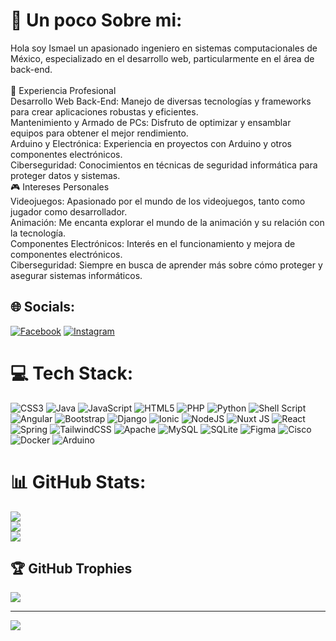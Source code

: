 # 💫 Un poco Sobre mi:
Hola soy Ismael un apasionado ingeniero en sistemas computacionales de México, especializado en el desarrollo web, particularmente en el área de back-end.<br><br>🔭 Experiencia Profesional<br>Desarrollo Web Back-End: Manejo de diversas tecnologías y frameworks para crear aplicaciones robustas y eficientes.<br>Mantenimiento y Armado de PCs: Disfruto de optimizar y ensamblar equipos para obtener el mejor rendimiento.<br>Arduino y Electrónica: Experiencia en proyectos con Arduino y otros componentes electrónicos.<br>Ciberseguridad: Conocimientos en técnicas de seguridad informática para proteger datos y sistemas.<br>🎮 Intereses Personales<br>Videojuegos: Apasionado por el mundo de los videojuegos, tanto como jugador como desarrollador.<br>Animación: Me encanta explorar el mundo de la animación y su relación con la tecnología.<br>Componentes Electrónicos: Interés en el funcionamiento y mejora de componentes electrónicos.<br>Ciberseguridad: Siempre en busca de aprender más sobre cómo proteger y asegurar sistemas informáticos.


## 🌐 Socials:
[![Facebook](https://img.shields.io/badge/Facebook-%231877F2.svg?logo=Facebook&logoColor=white)](https://facebook.com/IsmaelRamirez) [![Instagram](https://img.shields.io/badge/Instagram-%23E4405F.svg?logo=Instagram&logoColor=white)](https://instagram.com/iarsinoo) 

# 💻 Tech Stack:
![CSS3](https://img.shields.io/badge/css3-%231572B6.svg?style=for-the-badge&logo=css3&logoColor=white) ![Java](https://img.shields.io/badge/java-%23ED8B00.svg?style=for-the-badge&logo=openjdk&logoColor=white) ![JavaScript](https://img.shields.io/badge/javascript-%23323330.svg?style=for-the-badge&logo=javascript&logoColor=%23F7DF1E) ![HTML5](https://img.shields.io/badge/html5-%23E34F26.svg?style=for-the-badge&logo=html5&logoColor=white) ![PHP](https://img.shields.io/badge/php-%23777BB4.svg?style=for-the-badge&logo=php&logoColor=white) ![Python](https://img.shields.io/badge/python-3670A0?style=for-the-badge&logo=python&logoColor=ffdd54) ![Shell Script](https://img.shields.io/badge/shell_script-%23121011.svg?style=for-the-badge&logo=gnu-bash&logoColor=white) ![Angular](https://img.shields.io/badge/angular-%23DD0031.svg?style=for-the-badge&logo=angular&logoColor=white) ![Bootstrap](https://img.shields.io/badge/bootstrap-%238511FA.svg?style=for-the-badge&logo=bootstrap&logoColor=white) ![Django](https://img.shields.io/badge/django-%23092E20.svg?style=for-the-badge&logo=django&logoColor=white) ![Ionic](https://img.shields.io/badge/Ionic-%233880FF.svg?style=for-the-badge&logo=Ionic&logoColor=white) ![NodeJS](https://img.shields.io/badge/node.js-6DA55F?style=for-the-badge&logo=node.js&logoColor=white) ![Nuxt JS](https://img.shields.io/badge/Nuxt-002E3B?style=for-the-badge&logo=nuxt.js&logoColor=#00DC82) ![React](https://img.shields.io/badge/react-%2320232a.svg?style=for-the-badge&logo=react&logoColor=%2361DAFB) ![Spring](https://img.shields.io/badge/spring-%236DB33F.svg?style=for-the-badge&logo=spring&logoColor=white) ![TailwindCSS](https://img.shields.io/badge/tailwindcss-%2338B2AC.svg?style=for-the-badge&logo=tailwind-css&logoColor=white) ![Apache](https://img.shields.io/badge/apache-%23D42029.svg?style=for-the-badge&logo=apache&logoColor=white) ![MySQL](https://img.shields.io/badge/mysql-4479A1.svg?style=for-the-badge&logo=mysql&logoColor=white) ![SQLite](https://img.shields.io/badge/sqlite-%2307405e.svg?style=for-the-badge&logo=sqlite&logoColor=white) ![Figma](https://img.shields.io/badge/figma-%23F24E1E.svg?style=for-the-badge&logo=figma&logoColor=white) ![Cisco](https://img.shields.io/badge/cisco-%23049fd9.svg?style=for-the-badge&logo=cisco&logoColor=black) ![Docker](https://img.shields.io/badge/docker-%230db7ed.svg?style=for-the-badge&logo=docker&logoColor=white) ![Arduino](https://img.shields.io/badge/-Arduino-00979D?style=for-the-badge&logo=Arduino&logoColor=white)
# 📊 GitHub Stats:
![](https://github-readme-stats.vercel.app/api?username=ismaiars&theme=tokyonight&hide_border=false&include_all_commits=false&count_private=false)<br/>
![](https://github-readme-streak-stats.herokuapp.com/?user=ismaiars&theme=tokyonight&hide_border=false)<br/>
![](https://github-readme-stats.vercel.app/api/top-langs/?username=ismaiars&theme=tokyonight&hide_border=false&include_all_commits=false&count_private=false&layout=compact)

## 🏆 GitHub Trophies
![](https://github-profile-trophy.vercel.app/?username=ismaiars&theme=buddhism&no-frame=false&no-bg=true&margin-w=4)

---
[![](https://visitcount.itsvg.in/api?id=ismaiars&icon=5&color=6)](https://visitcount.itsvg.in)

<!-- Proudly created with GPRM ( https://gprm.itsvg.in ) -->
